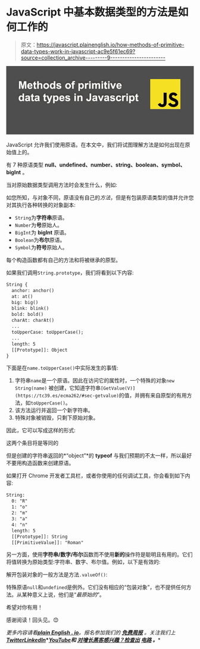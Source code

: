 # JavaScript 中基本数据类型的方法是如何工作的

> 原文：<https://javascript.plainenglish.io/how-methods-of-primitive-data-types-work-in-javascript-ac9e5f61ec69?source=collection_archive---------9----------------------->

![](img/1ed5606fa90d78a678a3e694dd65b649.png)

JavaScript 允许我们使用原语。在本文中，我们将试图理解方法是如何出现在原始值上的。

有 7 种原语类型 **null、undefined、number、string、boolean、symbol、bigInt** 。

当对原始数据类型调用方法时会发生什么，例如:

如您所知，与对象不同，原语没有自己的*方法*，但是有包装原语类型的值并允许您对其执行各种转换的对象副本:

*   `String`为**字符串**原语。
*   `Number`为**号**原始人。
*   `BigInt`为 **bigInt** 原语。
*   `Boolean`为**布尔**原语。
*   `Symbol`为**符号**原始人。

每个构造函数都有自己的方法和将被继承的原型。

如果我们调用`String.prototype`，我们将看到以下内容:

```
String {
  anchor: anchor()
  at: at()
  big: big()
  blink: blink()
  bold: bold()
  charAt: charAt()
  ...
  toUpperCase: toUpperCase();
  ...
  length: 5
  [[Prototype]]: Object
}
```

下面是在`name.toUpperCase()`中实际发生的事情:

1.  字符串`name`是一个原语。因此在访问它的属性时，一个特殊的对象`new String(name)` 被创建，它知道字符串`[GetValue(V)](https://tc39.es/ecma262/#sec-getvalue)`的值，并拥有来自原型的有用方法，如`toUpperCase()`。
2.  该方法运行并返回一个新字符串。
3.  特殊对象被销毁，只剩下原始对象。

因此，它可以写成这样的形式:

这两个条目将是等同的

但是创建的字符串返回的*“object”*的 **typeof** 与我们预期的不太一样，所以最好不要用构造函数来创建原语。

如果打开 Chrome 开发者工具栏，或者你使用的任何调试工具，你会看到如下内容:

```
String:
  0: "R"
  1: "o"
  2: "m"
  3: "a"
  4: "n"
  length: 5
  [[Prototype]]: String
  [[PrimitiveValue]]: "Roman"
```

另一方面，使用**字符串/数字/布尔**函数而不使用**新的**操作符是聪明且有用的。它们将值转换为原始类型:字符串、数字、布尔值。例如，以下是有效的:

解开包装对象的一般方法是方法`.valueOf()`:

特殊原语`null`和`undefined`是例外。它们没有相应的“包装对象”，也不提供任何方法。从某种意义上说，他们是“*最原始的*”。

希望对你有用！

感谢阅读！回头见。😊

*更多内容请看*[***plain English . io***](https://plainenglish.io/)*。报名参加我们的* [***免费周报***](http://newsletter.plainenglish.io/) *。关注我们上*[***Twitter***](https://twitter.com/inPlainEngHQ)**[***LinkedIn***](https://www.linkedin.com/company/inplainenglish/)*[***YouTube***](https://www.youtube.com/channel/UCtipWUghju290NWcn8jhyAw)**和* [对增长黑客感兴趣？检查出](https://discord.gg/GtDtUAvyhW) [***电路***](https://circuit.ooo/) *。*****